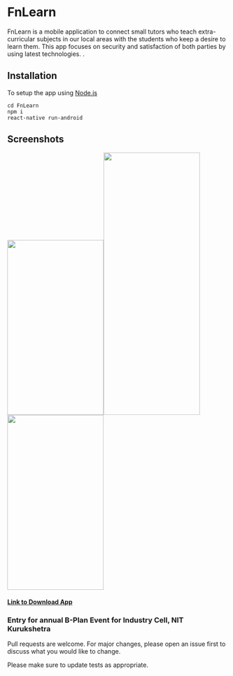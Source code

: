 # FnLearn
FnLearn is a mobile application to connect small tutors who teach extra-curricular subjects in our local areas with the students who keep a desire to learn them. This app focuses on security and satisfaction of both parties by using latest technologies.
.
## Installation

To setup the app using [Node.js](https://nodejs.org/en/) 

```
cd FnLearn
npm i
react-native run-android
```
## Screenshots 
<img src="https://github.com/amangoelfv/UpSqill/blob/main/app/src/images/ss3.jpg" width="220" height="400" /><img src="https://github.com/amangoelfv/UpSqill/blob/main/app/src/images/ss2.jpg" width="220" height="600" /><img src="https://github.com/amangoelfv/UpSqill/blob/main/app/src/images/ss1.jpg" width="220" height="400" />    



####  [Link to Download App](http://bit.ly/fnlearnbplan)

### Entry for annual B-Plan Event for Industry Cell, NIT Kurukshetra


Pull requests are welcome. For major changes, please open an issue first to discuss what you would like to change.

Please make sure to update tests as appropriate.

